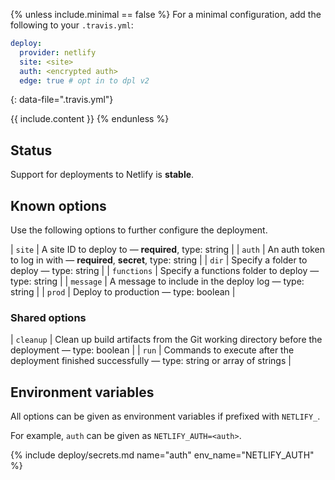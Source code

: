 {% unless include.minimal == false %}
For a minimal configuration, add the following to your `.travis.yml`:

```yaml
deploy:
  provider: netlify
  site: <site>
  auth: <encrypted auth>
  edge: true # opt in to dpl v2
```

{: data-file=".travis.yml"}

{{ include.content }}
{% endunless %}

## Status

Support for deployments to Netlify is **stable**.

## Known options

Use the following options to further configure the deployment.

| `site` | A site ID to deploy to &mdash; **required**, type: string |
| `auth` | An auth token to log in with &mdash; **required**, **secret**, type: string |
| `dir` | Specify a folder to deploy &mdash; type: string |
| `functions` | Specify a functions folder to deploy &mdash; type: string |
| `message` | A message to include in the deploy log &mdash; type: string |
| `prod` | Deploy to production &mdash; type: boolean |

### Shared options

| `cleanup` | Clean up build artifacts from the Git working directory before the deployment &mdash; type: boolean |
| `run` | Commands to execute after the deployment finished successfully &mdash; type: string or array of strings |

## Environment variables

All options can be given as environment variables if prefixed with `NETLIFY_`.

For example, `auth` can be given as `NETLIFY_AUTH=<auth>`.

{% include deploy/secrets.md name="auth" env_name="NETLIFY_AUTH" %}
